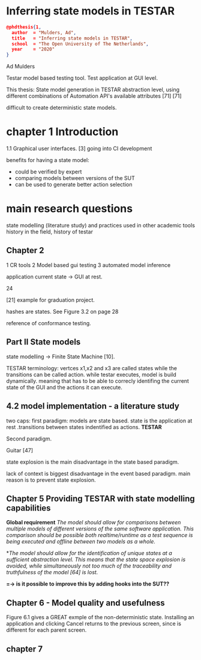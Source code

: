 # Inferring state models in TESTAR

```JSON
@phdthesis{1,
  author  = "Mulders, Ad",
  title   = "Inferring state models in TESTAR",
  school  = "The Open University of The Netherlands",
  year    = "2020"
}
```

Ad Mulders

Testar model based testing tool. Test application at GUI level. 

This thesis: State model generation in TESTAR 
abstraction level, using different combinations of Automation API's available attributes [71]
[71]

difficult to create deterministic state models. 

# chapter 1 Introduction

1.1 Graphical user interfaces.
[3] going into CI development

benefits for having a state model: 
- could be verified by expert
- comparing models between versions of the SUT
- can be used to generate better action selection

# main research questions
state modelling (literature study) and practices used in other academic tools
history in the field, history of testar

## Chapter 2

1 CR tools
2 Model based gui testing
3 automated model inference

application current state -> GUI at rest. 

24

[21] example for graduation project.

hashes are states. See Figure 3.2 on page 28

reference of conformance testing.

## Part II State models

state modelling -> Finite State Machine [10]. 

TESTAR terminology: vertces x1,x2 and x3 are called states while the transitions can be called action.
while testar executes, model is build dynamically. meaning that has to be able to correcly identifing the current state of the GUI and the actions it can execute. 

## 4.2 model implementation - a literature study

two caps: first paradigm: models are state based. state is the application at rest .transitions between states indentified as actions. **TESTAR** 

Second paradigm. 

Guitar [47]

state explosion is the main disadvantage in the state based paradigm. 

lack of context is biggest disadvantage in the event based paradigm. main reason is to prevent state explosion. 


## Chapter 5 Providing TESTAR with state modelling capabilities

**Global requirement**
*The model should allow for comparisons between multiple models of different versions of the same software application. This comparison should be possible both realtime/runtime as a test sequence is being executed and offline between two models as a whole.*


**The model should allow for the identification of unique states at a sufficient abstraction level. This means that the state space explosion is avoided, while simultaneously not too much of the traceability and truthfulness of the model [64] is lost.*

**=-> is it possible to improve this by adding hooks into the SUT??**

## Chapter 6 - Model quality and usefulness

Figure 6.1 gives a GREAT exmple of the non-deterministic state. Installing an application and clicking Cancel returns to the previous screen, since is different for each parent screen.

## chapter 7
